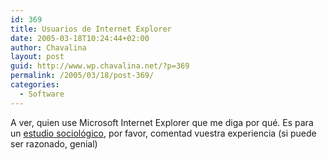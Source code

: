 ```yaml
---
id: 369
title: Usuarios de Internet Explorer
date: 2005-03-18T10:24:44+02:00
author: Chavalina
layout: post
guid: http://www.wp.chavalina.net/?p=369
permalink: /2005/03/18/post-369/
categories:
  - Software
---
```

A ver, quien use Microsoft Internet Explorer que me diga por qué. Es para un <a href="http://www.marianitu.net/000295.php" target="_blank">estudio sociológico</a>, por favor, comentad vuestra experiencia (si puede ser razonado, genial)